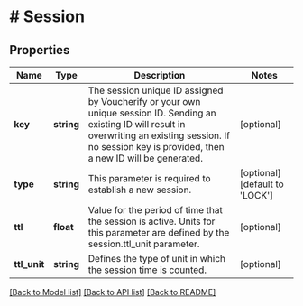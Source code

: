 # # Session

## Properties

Name | Type | Description | Notes
------------ | ------------- | ------------- | -------------
**key** | **string** | The session unique ID assigned by Voucherify or your own unique session ID. Sending an existing ID will result in overwriting an existing session. If no session key is provided, then a new ID will be generated. | [optional]
**type** | **string** | This parameter is required to establish a new session. | [optional] [default to 'LOCK']
**ttl** | **float** | Value for the period of time that the session is active. Units for this parameter are defined by the session.ttl_unit parameter. | [optional]
**ttl_unit** | **string** | Defines the type of unit in which the session time is counted. | [optional]

[[Back to Model list]](../../README.md#models) [[Back to API list]](../../README.md#endpoints) [[Back to README]](../../README.md)
